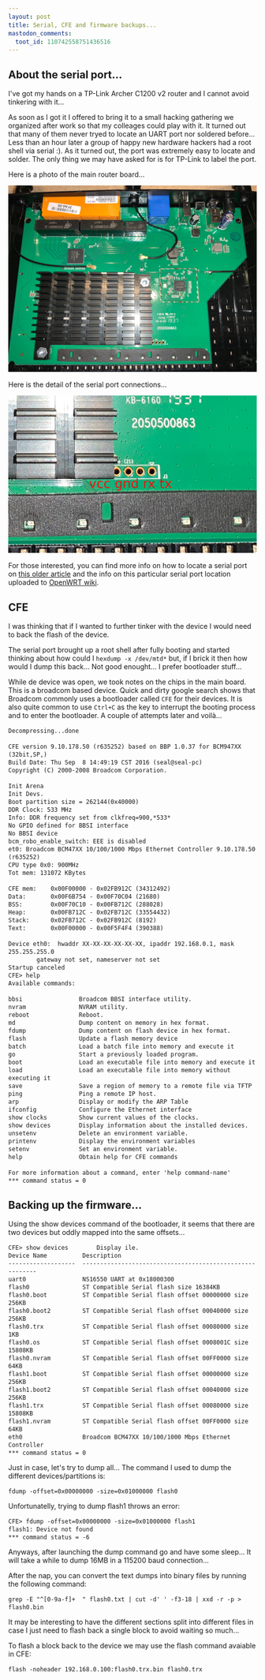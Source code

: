 ```yaml
---
layout: post
title: Serial, CFE and firmware backups...
mastodon_comments:
  toot_id: 110742558751436516
---
```


## About the serial port...

I've got my hands on a TP-Link Archer C1200 v2 router and I cannot avoid tinkering with it...

As soon as I got it I offered to bring it to a small hacking gathering we organized after work so that my colleages could play with it. It turned out that many of them never tryed to locate an UART port nor soldered before... Less than an hour later a group of happy new hardware hackers had a root shell via serial :). As it turned out, the port was extremely easy to locate and solder. The only thing we may have asked for is for TP-Link to label the port.

Here is a photo of the main router board...

![Archer C1200 v2 main board](/assets/2023-07-19/c1200_main.jpg)

Here is the detail of the serial port connections...

![Archer C1200 v2 UART detail](/assets/2023-07-19/c1200_uart.jpg)

For those interested, you can find more info on how to locate a serial port on [this older article](/2015/05/10/UART-and-Serial-ports.html) and the info on this particular serial port location uploaded to [OpenWRT wiki](https://openwrt.org/toh/tp-link/archer_c1200_v2#serial).

## CFE

I was thinking that if I wanted to further tinker with the device I would need to back the flash of the device.

The serial port brought up a root shell after fully booting and started thinking about how could I `hexdump -x /dev/mtd*` but, if I brick it then how would I dump this back... Not good enought... I prefer bootloader stuff...

While de device was open, we took notes on the chips in the main board. This is a broadcom based device. Quick and dirty google search shows that Broadcom commonly uses a bootloader called `CFE` for their devices. It is also quite common to use `Ctrl+C` as the key to interrupt the booting process and to enter the bootloader. A couple of attempts later and voilà...

```
Decompressing...done

CFE version 9.10.178.50 (r635252) based on BBP 1.0.37 for BCM947XX (32bit,SP,)
Build Date: Thu Sep  8 14:49:19 CST 2016 (seal@seal-pc)
Copyright (C) 2000-2008 Broadcom Corporation.

Init Arena
Init Devs.
Boot partition size = 262144(0x40000)
DDR Clock: 533 MHz
Info: DDR frequency set from clkfreq=900,*533*
No GPIO defined for BBSI interface
No BBSI device
bcm_robo_enable_switch: EEE is disabled
et0: Broadcom BCM47XX 10/100/1000 Mbps Ethernet Controller 9.10.178.50 (r635252)
CPU type 0x0: 900MHz
Tot mem: 131072 KBytes

CFE mem:    0x00F00000 - 0x02FB912C (34312492)
Data:       0x00F6B754 - 0x00F70C04 (21680)
BSS:        0x00F70C10 - 0x00FB712C (288028)
Heap:       0x00FB712C - 0x02FB712C (33554432)
Stack:      0x02FB712C - 0x02FB912C (8192)
Text:       0x00F00000 - 0x00F5F4F4 (390388)

Device eth0:  hwaddr XX-XX-XX-XX-XX-XX, ipaddr 192.168.0.1, mask 255.255.255.0
        gateway not set, nameserver not set
Startup canceled
CFE> help
Available commands:

bbsi                Broadcom BBSI interface utility.
nvram               NVRAM utility.
reboot              Reboot.
md                  Dump content on memory in hex format.
fdump               Dump content on flash device in hex format.
flash               Update a flash memory device
batch               Load a batch file into memory and execute it
go                  Start a previously loaded program.
boot                Load an executable file into memory and execute it
load                Load an executable file into memory without executing it
save                Save a region of memory to a remote file via TFTP
ping                Ping a remote IP host.
arp                 Display or modify the ARP Table
ifconfig            Configure the Ethernet interface
show clocks         Show current values of the clocks.
show devices        Display information about the installed devices.
unsetenv            Delete an environment variable.
printenv            Display the environment variables
setenv              Set an environment variable.
help                Obtain help for CFE commands

For more information about a command, enter 'help command-name'
*** command status = 0
```

## Backing up the firmware...

Using the show devices command of the bootloader, it seems that there are two devices but oddly mapped into the same offsets...

```
CFE> show devices        Display ile.
Device Name          Description
-------------------  ---------------------------------------------------------
uart0                NS16550 UART at 0x18000300
flash0               ST Compatible Serial flash size 16384KB
flash0.boot          ST Compatible Serial flash offset 00000000 size 256KB
flash0.boot2         ST Compatible Serial flash offset 00040000 size 256KB
flash0.trx           ST Compatible Serial flash offset 00080000 size 1KB
flash0.os            ST Compatible Serial flash offset 0008001C size 15808KB
flash0.nvram         ST Compatible Serial flash offset 00FF0000 size 64KB
flash1.boot          ST Compatible Serial flash offset 00000000 size 256KB
flash1.boot2         ST Compatible Serial flash offset 00040000 size 256KB
flash1.trx           ST Compatible Serial flash offset 00080000 size 15808KB
flash1.nvram         ST Compatible Serial flash offset 00FF0000 size 64KB
eth0                 Broadcom BCM47XX 10/100/1000 Mbps Ethernet Controller
*** command status = 0
```

Just in case, let's try to dump all... The command I used to dump the different devices/partitions is:
```
fdump -offset=0x00000000 -size=0x01000000 flash0
```

Unfortunatelly, trying to dump flash1 throws an error:
```
CFE> fdump -offset=0x00000000 -size=0x01000000 flash1
flash1: Device not found
*** command status = -6
```

Anyways, after launching the dump command go and have some sleep... It will take a while to dump 16MB in a 115200 baud connection...

After the nap, you can convert the text dumps into binary files by running the following command:
```
grep -E "^[0-9a-f]+  " flash0.txt | cut -d' ' -f3-18 | xxd -r -p > flash0.bin
```

It may be interesting to have the different sections split into different files in case I just need to flash back a single block to avoid waiting so much...

To flash a block back to the device we may use the flash command avaiable in CFE:

```
flash -noheader 192.168.0.100:flash0.trx.bin flash0.trx
```
